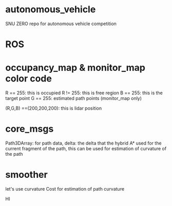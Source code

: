 # autonomous_vehicle
SNU ZERO repo for autonomous vehicle competition

# ROS




# occupancy_map & monitor_map color code
R == 255: this is occupied
R != 255: this is free region
B == 255: this is the target point
G == 255: estimated path points (monitor_map only)

(R,G,B) ==(200,200,200): this is lidar position

# core_msgs
Path3DArray: for path data,
delta: the delta that the hybrid A* used for the current fragment of the path,
this can be used for estimation of curvature of the path

# smoother
let's use curvature Cost for estimation of path curvature

HI
